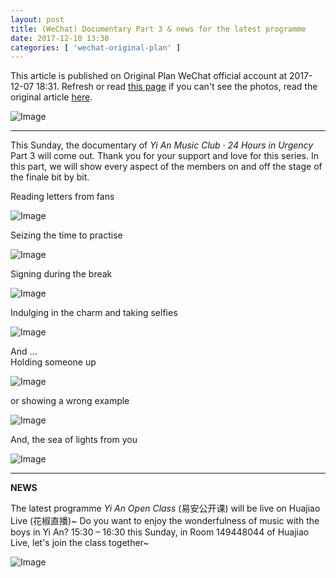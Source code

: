 ```yaml
---
layout: post
title: (WeChat) Documentary Part 3 & news for the latest programme
date: 2017-12-10 13:30
categories: [ 'wechat-original-plan' ]
---
```


This article is published on Original Plan WeChat official account at 2017-12-07 18:31. Refresh or read [this page](https://github.com/Quadrifolium/originalplan/blob/gh-pages/_posts/WeChat/2017-12-10-WeChat-Original-Plan.md) if you can't see the photos, read the original article [here](https://mp.weixin.qq.com/s/6gQ2PVTqodmKJB759tkMlA).

<!-- more -->

![Image](http://mmbiz.qpic.cn/mmbiz_png/XOMVurd7hjRkS6qJhFwqokvwtXe55SdfIkZib6j6WksxsicCHKn40oa8VuFnVDdkTBUJn7ZWYeFDOFZXjZ4YtoGA/640)

---

This Sunday, the documentary of *Yi An Music Club · 24 Hours in Urgency* Part 3 will come out. Thank you for your support and love for this series. In this part, we will show every aspect of the members on and off the stage of the finale bit by bit.

Reading letters from fans

![Image](http://mmbiz.qpic.cn/mmbiz_jpg/XOMVurd7hjRkS6qJhFwqokvwtXe55SdfQBak8j4qmaK3yDu0HEkaeX6Iu0j8ErSo7YRDzCZwxK4V4E2jQAAoxQ/640)

Seizing the time to practise

![Image](http://mmbiz.qpic.cn/mmbiz_jpg/XOMVurd7hjRkS6qJhFwqokvwtXe55SdflUGDP5EG1w0FvH1p6s68bicaRrTd9cr7oW6gyY4fUJ2AV60GticmMgLA/640)

Signing during the break

![Image](http://mmbiz.qpic.cn/mmbiz_jpg/XOMVurd7hjRkS6qJhFwqokvwtXe55SdfQHX2TNmrEXq8JlNXH44fiaqIfwic9XpavcL5icPFAiaBYVDbiarUicJMKSMQ/640)

Indulging in the charm and taking selfies

![Image](http://mmbiz.qpic.cn/mmbiz_jpg/XOMVurd7hjRkS6qJhFwqokvwtXe55SdfY2ayoOJYkpUtiacthL2zls7g8gTpLfFgkZQmbRicEDfAmVr2n4m1FqoA/640)

And …  
Holding someone up

![Image](http://mmbiz.qpic.cn/mmbiz_gif/XOMVurd7hjRkS6qJhFwqokvwtXe55SdfxynDx1wicQ615lBhv9ar624rc7mLYYiaMPQocWVoq7Ap6QvyIDpGCmibQ/0)

or showing a wrong example

![Image](http://mmbiz.qpic.cn/mmbiz_gif/XOMVurd7hjRkS6qJhFwqokvwtXe55Sdf8JvDxmF28t9vPFfWqNfpcia6yfFBm3vwanHBGoeg220pyY1NHibBhnTQ/0)

And, the sea of lights from you

![Image](http://mmbiz.qpic.cn/mmbiz_jpg/XOMVurd7hjRkS6qJhFwqokvwtXe55Sdfj4pPTibicOVypMA7AQRetsFGTLbpb7ibgTCQsBPMWibD5KtWSav0zXMbyQ/640)

---

**NEWS**

The latest programme *Yi An Open Class* (易安公开课) will be live on Huajiao Live (花椒直播)~ Do you want to enjoy the wonderfulness of music with the boys in Yi An? 15:30 – 16:30 this Sunday, in Room 149448044 of Huajiao Live, let's join the class together~

![Image](http://mmbiz.qpic.cn/mmbiz_jpg/XOMVurd7hjRkS6qJhFwqokvwtXe55SdfOhlzJnokIuugWUscOOSwmiaeMb5asRpicpiavq06zSNKVLuLRziaTLHHoA/640)

